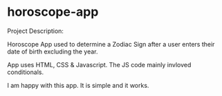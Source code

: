 # horoscope-app
Project Description:

Horoscope App used to determine a Zodiac Sign after a user enters their date of birth excluding the year. 

App uses HTML, CSS & Javascript. The JS code mainly invloved conditionals. 

I am happy with this app. It is simple and it works.
